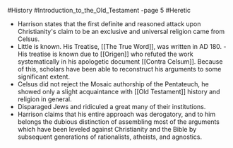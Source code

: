 #History #Introduction_to_the_Old_Testament -page 5 #Heretic 


- Harrison states that the first definite and reasoned attack upon Christianity's claim to be an exclusive and universal religion came from Celsus.
- Little is known. His Treatise, [[The True Word]], was written in AD 180.
	  - His treatise is known due to [[Origen]] who refuted the work systematically in his apologetic document [[Contra Celsum]]. Because of this, scholars have been able to reconstruct his arguments to some significant extent.
- Celsus did not reject the Mosaic authorship of the Pentateuch, he showed only a slight acquaintance with [[Old Testament]] history and religion in general.
- Disparaged Jews and ridiculed a great many of their institutions.
- Harrison claims that his entire approach was derogatory, and to him belongs the dubious distinction of assembling most of the arguments which have been leveled against Christianity and the Bible by subsequent generations of rationalists, atheists, and agnostics.